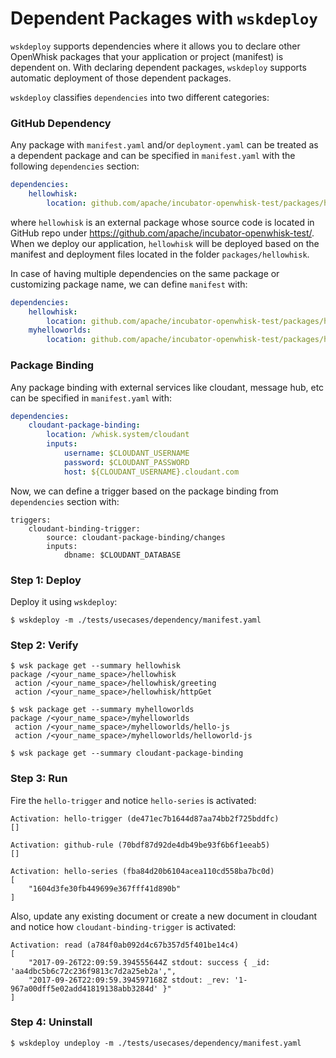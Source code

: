 <!--
#
# Licensed to the Apache Software Foundation (ASF) under one or more
# contributor license agreements.  See the NOTICE file distributed with
# this work for additional information regarding copyright ownership.
# The ASF licenses this file to You under the Apache License, Version 2.0
# (the "License"); you may not use this file except in compliance with
# the License.  You may obtain a copy of the License at
#
#     http://www.apache.org/licenses/LICENSE-2.0
#
# Unless required by applicable law or agreed to in writing, software
# distributed under the License is distributed on an "AS IS" BASIS,
# WITHOUT WARRANTIES OR CONDITIONS OF ANY KIND, either express or implied.
# See the License for the specific language governing permissions and
# limitations under the License.
#
-->

# Dependent Packages with `wskdeploy`

`wskdeploy` supports dependencies where it allows you to declare other OpenWhisk
packages that your application or project (manifest) is dependent on. With declaring
dependent packages, `wskdeploy` supports automatic deployment of those dependent
packages.

`wskdeploy` classifies `dependencies` into two different categories:

### GitHub Dependency

Any package with `manifest.yaml` and/or `deployment.yaml` can be treated as
a dependent package and can be specified in `manifest.yaml` with the following
`dependencies` section:

```yaml
dependencies:
    hellowhisk:
        location: github.com/apache/incubator-openwhisk-test/packages/hellowhisk
```

where `hellowhisk` is an external package whose source code is located in
GitHub repo under https://github.com/apache/incubator-openwhisk-test/. When we
deploy our application, `hellowhisk` will be deployed based on the manifest and
deployment files located in the folder `packages/hellowhisk`.

In case of having multiple dependencies on the same package or customizing
package name, we can define `manifest` with:

```yaml
dependencies:
    hellowhisk:
        location: github.com/apache/incubator-openwhisk-test/packages/hellowhisk
    myhelloworlds:
        location: github.com/apache/incubator-openwhisk-test/packages/helloworlds
```

### Package Binding

Any package binding with external services like cloudant, message hub, etc
can be specified in `manifest.yaml` with:

```yaml
dependencies:
    cloudant-package-binding:
        location: /whisk.system/cloudant
        inputs:
            username: $CLOUDANT_USERNAME
            password: $CLOUDANT_PASSWORD
            host: ${CLOUDANT_USERNAME}.cloudant.com
```

Now, we can define a trigger based on the package binding from `dependencies`
section with:

```
triggers:
    cloudant-binding-trigger:
        source: cloudant-package-binding/changes
        inputs:
            dbname: $CLOUDANT_DATABASE
```


### Step 1: Deploy

Deploy it using `wskdeploy`:

```
$ wskdeploy -m ./tests/usecases/dependency/manifest.yaml
```

### Step 2: Verify

```
$ wsk package get --summary hellowhisk
package /<your_name_space>/hellowhisk
 action /<your_name_space>/hellowhisk/greeting
 action /<your_name_space>/hellowhisk/httpGet

$ wsk package get --summary myhelloworlds
package /<your_name_space>/myhelloworlds
 action /<your_name_space>/myhelloworlds/hello-js
 action /<your_name_space>/myhelloworlds/helloworld-js

$ wsk package get --summary cloudant-package-binding
```

### Step 3: Run

Fire the `hello-trigger` and notice `hello-series` is activated:

```
Activation: hello-trigger (de471ec7b1644d87aa74bb2f725bddfc)
[]

Activation: github-rule (70bdf87d92de4db49be93f6b6f1eeab5)
[]

Activation: hello-series (fba84d20b6104acea110cd558ba7bc0d)
[
    "1604d3fe30fb449699e367fff41d890b"
]
```

Also, update any existing document or create a new document in cloudant and notice
how `cloudant-binding-trigger` is activated:

```
Activation: read (a784f0ab092d4c67b357d5f401be14c4)
[
    "2017-09-26T22:09:59.394555644Z stdout: success { _id: 'aa4dbc5b6c72c236f9813c7d2a25eb2a',",
    "2017-09-26T22:09:59.394597168Z stdout: _rev: '1-967a00dff5e02add41819138abb3284d' }"
]
```

### Step 4: Uninstall

```
$ wskdeploy undeploy -m ./tests/usecases/dependency/manifest.yaml
```
